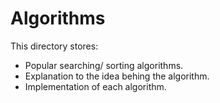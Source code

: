 # Algorithms
This directory stores:
- Popular searching/ sorting algorithms.
- Explanation to the idea behing the algorithm.
- Implementation of each algorithm.